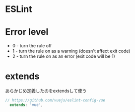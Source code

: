 ESLint
==========


# Error level

+ 0 - turn the rule off
+ 1 - turn the rule on as a warning (doesn't affect exit code)
+ 2 - turn the rule on as an error (exit code will be 1)


# extends

あらかじめ定義したのをextendsして使う

```js
// https://github.com/vuejs/eslint-config-vue
  extends: 'vue',
```
